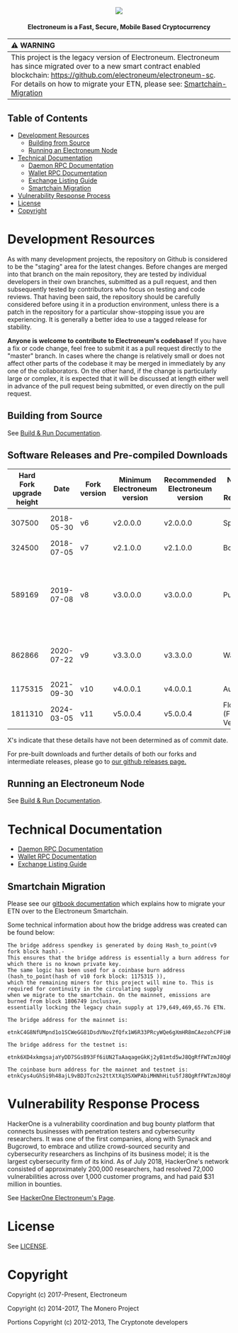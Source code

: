 <p align="center">
  <img src="https://imgur.com/3FpIaYL.png">
</p>
<h4 align="center">Electroneum is a Fast, Secure, Mobile Based Cryptocurrency </h4>

| :warning: WARNING                                                                                                                                                                                                                                                                   |
|:------------------------------------------------------------------------------------------------------------------------------------------------------------------------------------------------------------------------------------------------------------------------------------|
| This project is the legacy version of Electroneum. Electroneum has since migrated over to a new smart contract enabled blockchain: https://github.com/electroneum/electroneum-sc. For details on how to migrate your ETN, please see: [Smartchain-Migration](#Smartchain-Migration) |

## Table of Contents

 * [Development Resources](#Development-Resources)
   * [Building from Source](#Building-from-Source)
   * [Running an Electroneum Node](#Running-an-Electroneum-Node)
 * [Technical Documentation](#Technical-Documentation)
   * [Daemon RPC Documentation](docs/daemon-rpc-documentation.md)
   * [Wallet RPC Documentation](docs/wallet-rpc-documentation.md)
   * [Exchange Listing Guide](docs/exchange-listing-guide.md)
   * [Smartchain Migration](#Smartchain-Migration)
 * [Vulnerability Response Process](#Vulnerability-Response-Process)
 * [License](#License)
 * [Copyright](#Copyright)

# Development Resources

As with many development projects, the repository on Github is considered to be the "staging" area for the latest changes. Before changes are merged into that branch on the main repository, they are tested by individual developers in their own branches, submitted as a pull request, and then subsequently tested by contributors who focus on testing and code reviews. That having been said, the repository should be carefully considered before using it in a production environment, unless there is a patch in the repository for a particular show-stopping issue you are experiencing. It is generally a better idea to use a tagged release for stability.

**Anyone is welcome to contribute to Electroneum's codebase!** If you have a fix or code change, feel free to submit it as a pull request directly to the "master" branch. In cases where the change is relatively small or does not affect other parts of the codebase it may be merged in immediately by any one of the collaborators. On the other hand, if the change is particularly large or complex, it is expected that it will be discussed at length either well in advance of the pull request being submitted, or even directly on the pull request.

## Building from Source

See [Build & Run Documentation](docs/build-and-run.md).

## Software Releases and Pre-compiled Downloads

| Hard Fork upgrade height | Date       | Fork version     | Minimum Electroneum version | Recommended Electroneum version | Name of Release               | Details                                                                                                                                                                                                                                        |
|--------------------------|------------|------------------|-----------------------------|---------------------------------|-------------------------------|------------------------------------------------------------------------------------------------------------------------------------------------------------------------------------------------------------------------------------------------|
| 307500                   | 2018-05-30 | v6               | v2.0.0.0                    | v2.0.0.0                        | Spark                         | Disable Mixin, Disable RingCT, Base Fee to 0.10 from 0.01, 120s Block Time, Anti-Asic Resistance                                                                                                                                               |
| 324500                   | 2018-07-05 | v7               | v2.1.0.0                    | v2.1.0.0                        | Bolt                          | Enable ASIC                                                                                                                                                                                                                                    |
| 589169                   | 2019-07-08 | v8               | v3.0.0.0                    | v3.0.0.0                        | Pulse                         | Migration to our next generation moderated blockchain with Proof of Responsbility. 300kB Blocks : Increased TPS. Improved Unlock Time (5 Blocks), Many Security Improvements, HackerOne Fixes, Reduced Block Reward By 75% (A Double Halvening) |
| 862866                   | 2020-07-22 | v9               | v3.3.0.0                    | v3.3.0.0                        | Wave                          | Block Reward reduction and future halving scheduling (halving every 4 years, minimum 50etn until max supply. 25etn emission per block after reaching max supply).                                                                              
| 1175315                  | 2021-09-30 | v10              | v4.0.0.1                    | v4.0.0.1                        | Aurora                        | Migration to a transparent blockchain with permissioned validation                                                                                                                                                                             |             
| 1811310                  | 2024-03-05 | v11              | v5.0.0.4                    | v5.0.0.4                        | Flow (Final Version)          | Bridge to the Electroneum Smart chain (github.com/electroneum/electroneum-sc)                                                                                                                                                                  |

X's indicate that these details have not been determined as of commit date.

For pre-built downloads and further details of both our forks and intermediate releases, please go to [our github releases page.](https://github.com/electroneum/electroneum/releases)

## Running an Electroneum Node

See [Build & Run Documentation](docs/build-and-run.md).

# Technical Documentation

* [Daemon RPC Documentation](docs/daemon-rpc-documentation.md)
* [Wallet RPC Documentation](docs/wallet-rpc-documentation.md)
* [Exchange Listing Guide](docs/exchange-listing-guide.md)

## Smartchain Migration

Please see our  [gitbook documentation](https://developer.electroneum.com/migration-to-smart-chain/overview/)
which explains how to migrate your ETN over to the Electroneum Smartchain.

Some technical information about how the bridge address was created can be found below:
```
The bridge address spendkey is generated by doing Hash_to_point(v9 fork block hash).-
This ensures that the bridge address is essentially a burn address for which there is no known private key.
The same logic has been used for a coinbase burn address (hash_to_point(hash of v10 fork block: 1175315 )), 
which the remaining miners for this project will mine to. This is required for continuity in the circulating supply 
when we migrate to the smartchain. On the mainnet, emissions are burned from block 1806749 inclusive, 
essentially locking the legacy chain supply at 179,649,469,65.76 ETN.

The bridge address for the mainnet is:

etnkC4G8NfUMpnd1o1SCWeGG81DsdVNovZfQfx1W6R33PRcyWQe6gXmHR8mCAezohCPFiHKMzDPh3WD74EMJEnzw9zVUhNLMc5

The bridge address for the testnet is:

etnk6XD4xkmgsajaYyDD7SGsB93Ff6iUN2TaAaqageGkKj2yB1mtd5wJ8QgRfFWTzmJ8QgRfFWTzmJ8QgRfFWTzm4t51KXZBNg

The coinbase burn address for the mainnet and testnet is:
etnkCys4uGhSi9h48ajL9vBDJTcn2s2ttXtXq3SXWPAbiMHNhHitu5fJ8QgRfFWTzmJ8QgRfFWTzmJ8QgRfFWTzm4t51HTfCtK
```

# Vulnerability Response Process

HackerOne is a vulnerability coordination and bug bounty platform that connects businesses with penetration testers and cybersecurity researchers. It was one of the first companies, along with Synack and Bugcrowd, to embrace and utilize crowd-sourced security and cybersecurity researchers as linchpins of its business model; it is the largest cybersecurity firm of its kind. As of July 2018, HackerOne's network consisted of approximately 200,000 researchers, had resolved 72,000 vulnerabilities across over 1,000 customer programs, and had paid $31 million in bounties.

See [HackerOne Electroneum's Page](https://hackerone.com/electroneum).

# License

See [LICENSE](LICENSE).

# Copyright

Copyright (c) 2017-Present, Electroneum

Copyright (c) 2014-2017, The Monero Project

Portions Copyright (c) 2012-2013, The Cryptonote developers